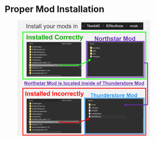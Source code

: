 # Proper Mod Installation

<figure><img src="../../../.gitbook/assets/propermodinstallation.png" alt=""><figcaption></figcaption></figure>
